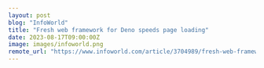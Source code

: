 ```yaml
---
layout: post
blog: "InfoWorld"
title: "Fresh web framework for Deno speeds page loading"
date: 2023-08-17T09:00:00Z
image: images/infoworld.png
remote_url: "https://www.infoworld.com/article/3704989/fresh-web-framework-for-deno-loads-pages-quicker.html#tk.rss_applicationdevelopment"
---
```

